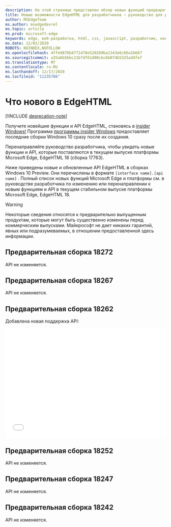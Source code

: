 ```yaml
---
description: На этой странице представлен обзор новых функций предварительных сборков EdgeHTML для разработчиков.
title: Новые возможности EdgeHTML для разработчиков — руководство для разработчиков
author: MSEdgeTeam
ms.author: msedgedevrel
ms.topic: article
ms.prod: microsoft-edge
keywords: edge, веб-разработка, html, css, javascript, разработчик, новые возможности в edge, новые API в edge, edgehtml, предварительные сборки edgehtml
ms.date: 12/02/2020
ROBOTS: NOINDEX,NOFOLLOW
ms.openlocfilehash: 4ffe9876b4771478e520289ba1343e6c66a1b667
ms.sourcegitcommit: a35a6b5bbc21b7df61d08cbc6b074b5325ad4fef
ms.translationtype: MT
ms.contentlocale: ru-RU
ms.lasthandoff: 12/17/2020
ms.locfileid: "11235786"
---
```

# Что нового в EdgeHTML  

[!INCLUDE [deprecation-note](../includes/legacy-edge-note.md)]  

Получите новейшие функции и API EdgeHTML, становясь в [insider Windows!](https://insider.windows.com)  Программа [программы insider Windows](https://insider.windows.com) предоставляет последние сборки Windows 10 сразу после их создания.  

Перенаправляйте руководство разработчика, чтобы увидеть новые функции и API, которые поставляются в текущем выпуске платформы Microsoft Edge, EdgeHTML 18 \(сборка 17763\). [](../dev-guide/index.md)  

Ниже приведены новые и обновленные API EdgeHTML в сборках Windows 10 Preview. Они перечислены в формате `[interface name].[api name]` .  Полный список новых функций Microsoft Edge и [](https://developer.microsoft.com/microsoft-edge/platform/changelog) платформы см. [](../dev-guide/index.md) в руководстве разработчика по изменению или перенаправлении к новым функциям и API в текущем стабильном выпуске платформы Microsoft Edge, EdgeHTML 18.   

> [!WARNING] 
> Некоторые сведения относятся к предварительно выпущенным продуктам, которые могут быть существенно изменены перед коммерческим выпусками.  Майкрософт не дает никаких гарантий, явных или подразумеваемых, в отношении предоставленной здесь информации.  

## Предварительная сборка 18272  

API не изменяется.  

## Предварительная сборка 18267  

API не изменяется.  

## Предварительная сборка 18262  

Добавлена новая поддержка API:  

<iframe height='341' scrolling='no' title='Предварительная сборка EdgeHTML 17682' src='//codepen.io/MSEdgeDev/embed/5a691c1840690352f409d3788b8167fa/?height=341&theme-id=23761&default-tab=result&embed-version=2' frameborder='no' allowtransparency='true' allowfullscreen='true' style='width: 100%;'>See the Pen <a href='https://codepen.io/MSEdgeDev/pen/5a691c1840690352f409d3788b8167fa/'> EdgeHTML Preview Build 17682 </a> by MSEdgeDev ( <a href='https://codepen.io/MSEdgeDev'> @MSEdgeDev ) on </a> <a href='https://codepen.io'> CodePen </a> .  </iframe>  

## Предварительная сборка 18252  

API не изменяется.  

## Предварительная сборка 18247  

API не изменяется.  

## Предварительная сборка 18242  

API не изменяется.  

